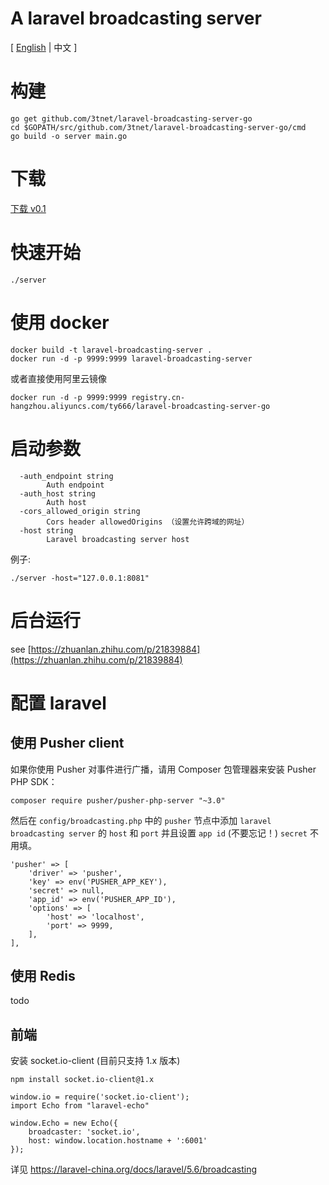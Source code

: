 # A laravel broadcasting server

[ [English](https://github.com/3tnet/laravel-broadcasting-server-go/blob/master/readme.md "English") | 中文 ]

# 构建

```
go get github.com/3tnet/laravel-broadcasting-server-go
cd $GOPATH/src/github.com/3tnet/laravel-broadcasting-server-go/cmd
go build -o server main.go
```

# 下载

[下载 v0.1](https://github.com/3tnet/laravel-broadcasting-server-go/releases/tag/v0.1 "下载 v0.1")

# 快速开始

```
./server
```


# 使用 docker
```
docker build -t laravel-broadcasting-server .
docker run -d -p 9999:9999 laravel-broadcasting-server
```

或者直接使用阿里云镜像
```
docker run -d -p 9999:9999 registry.cn-hangzhou.aliyuncs.com/ty666/laravel-broadcasting-server-go
```


# 启动参数

```
  -auth_endpoint string
        Auth endpoint
  -auth_host string
        Auth host
  -cors_allowed_origin string
        Cors header allowedOrigins （设置允许跨域的网址）
  -host string
        Laravel broadcasting server host

```
例子:
```
./server -host="127.0.0.1:8081"
```

# 后台运行

see [https://zhuanlan.zhihu.com/p/21839884](https://zhuanlan.zhihu.com/p/21839884)

# 配置 laravel
## 使用 Pusher client
如果你使用 Pusher 对事件进行广播，请用 Composer 包管理器来安装 Pusher PHP SDK：
```
composer require pusher/pusher-php-server "~3.0"
```
然后在 `config/broadcasting.php` 中的 `pusher` 节点中添加 `laravel broadcasting server` 的 `host` 和 `port` 并且设置 `app id` (不要忘记！)
 `secret` 不用填。
```
'pusher' => [
    'driver' => 'pusher',
    'key' => env('PUSHER_APP_KEY'),
    'secret' => null,
    'app_id' => env('PUSHER_APP_ID'),
    'options' => [
        'host' => 'localhost',
        'port' => 9999,
    ],
],
```

## 使用 Redis
todo


## 前端
安装 socket.io-client (目前只支持 1.x 版本)
```
npm install socket.io-client@1.x
```

```
window.io = require('socket.io-client');
import Echo from "laravel-echo"

window.Echo = new Echo({
    broadcaster: 'socket.io',
    host: window.location.hostname + ':6001'
});
```
详见 https://laravel-china.org/docs/laravel/5.6/broadcasting